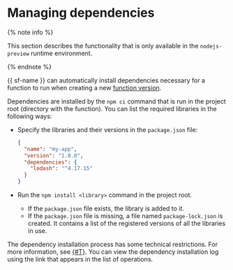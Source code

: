 # Managing dependencies

{% note info %}

This section describes the functionality that is only available in the `nodejs-preview` runtime environment.

{% endnote %}

{{ sf-name }} can automatically install dependencies necessary for a function to run when creating a new [function version](../../operations/function/version-manage.md#func-version-create).

Dependencies are installed by the `npm ci` command that is run in the project root (directory with the function). You can list the required libraries in the following ways:

* Specify the libraries and their versions in the `package.json` file:

    ```json
    {
      "name": "my-app",
      "version": "1.0.0",
      "dependencies": {
        "lodash": "^4.17.15"
      }
    }
    ```

* Run the `npm install <library>` command in the project root.
    * If the `package.json` file exists, the library is added to it.
    * If the `package.json` file is missing, a file named `package-lock.json` is created. It contains a list of the registered versions of all the libraries in use.

The dependency installation process has some technical restrictions. For more information, see [{#T}](../../concepts/limits.md). You can view the dependency installation log using the link that appears in the list of operations.

